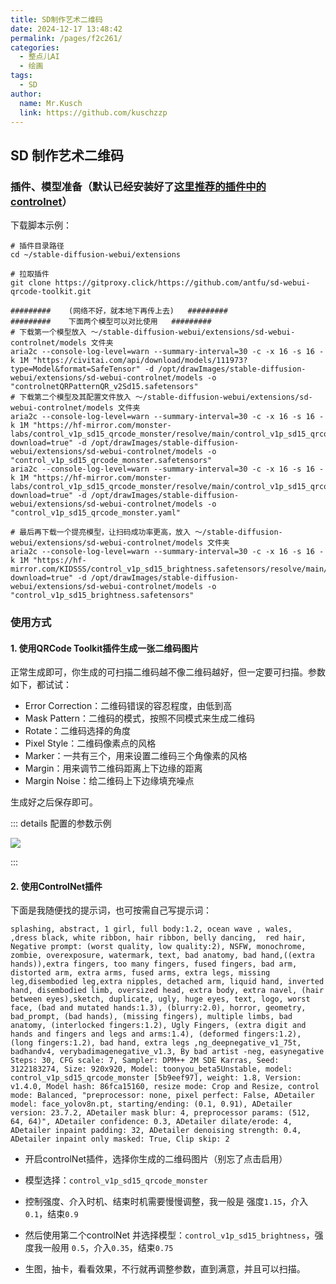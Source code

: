 ```yaml
---
title: SD制作艺术二维码
date: 2024-12-17 13:48:42
permalink: /pages/f2c261/
categories:
  - 整点儿AI
  - 绘画
tags:
  - SD
author:
  name: Mr.Kusch
  link: https://github.com/kuschzzp
---
```


## SD 制作艺术二维码

### 插件、模型准备（默认已经安装好了[这里推荐的插件中的controlnet](/pages/f99930/)）

下载脚本示例：

```shell
# 插件目录路径
cd ~/stable-diffusion-webui/extensions

# 拉取插件
git clone https://gitproxy.click/https://github.com/antfu/sd-webui-qrcode-toolkit.git

#########    (网络不好，就本地下再传上去)   #########
#########    下面两个模型可以对比使用   #########
# 下载第一个模型放入 ～/stable-diffusion-webui/extensions/sd-webui-controlnet/models 文件夹
aria2c --console-log-level=warn --summary-interval=30 -c -x 16 -s 16 -k 1M "https://civitai.com/api/download/models/111973?type=Model&format=SafeTensor" -d /opt/drawImages/stable-diffusion-webui/extensions/sd-webui-controlnet/models -o "controlnetQRPatternQR_v2Sd15.safetensors"
# 下载第二个模型及其配置文件放入 ～/stable-diffusion-webui/extensions/sd-webui-controlnet/models 文件夹
aria2c --console-log-level=warn --summary-interval=30 -c -x 16 -s 16 -k 1M "https://hf-mirror.com/monster-labs/control_v1p_sd15_qrcode_monster/resolve/main/control_v1p_sd15_qrcode_monster.safetensors?download=true" -d /opt/drawImages/stable-diffusion-webui/extensions/sd-webui-controlnet/models -o "control_v1p_sd15_qrcode_monster.safetensors"
aria2c --console-log-level=warn --summary-interval=30 -c -x 16 -s 16 -k 1M "https://hf-mirror.com/monster-labs/control_v1p_sd15_qrcode_monster/resolve/main/control_v1p_sd15_qrcode_monster.yaml?download=true" -d /opt/drawImages/stable-diffusion-webui/extensions/sd-webui-controlnet/models -o "control_v1p_sd15_qrcode_monster.yaml"

# 最后再下载一个提亮模型，让扫码成功率更高，放入 ～/stable-diffusion-webui/extensions/sd-webui-controlnet/models 文件夹
aria2c --console-log-level=warn --summary-interval=30 -c -x 16 -s 16 -k 1M "https://hf-mirror.com/KIDSSS/control_v1p_sd15_brightness.safetensors/resolve/main/control_v1p_sd15_brightness.safetensors?download=true" -d /opt/drawImages/stable-diffusion-webui/extensions/sd-webui-controlnet/models -o "control_v1p_sd15_brightness.safetensors"
```

### 使用方式

#### 1. 使用QRCode Toolkit插件生成一张二维码图片

正常生成即可，你生成的可扫描二维码越不像二维码越好，但一定要可扫描。参数如下，都试试：

- Error Correction：二维码错误的容忍程度，由低到高
- Mask Pattern：二维码的模式，按照不同模式来生成二维码
- Rotate：二维码选择的角度
- Pixel Style：二维码像素点的风格
- Marker：一共有三个，用来设置二维码三个角像素的风格
- Margin：用来调节二维码距离上下边缘的距离
- Margin Noise：给二维码上下边缘填充噪点

生成好之后保存即可。

::: details 配置的参数示例

![](https://img.superkusch.fun/docs/202412171452499.png)

:::

#### 2. 使用ControlNet插件

下面是我随便找的提示词，也可按需自己写提示词：

```
splashing, abstract, 1 girl, full body:1.2, ocean wave , wales,   ,dress black, white ribbon, hair ribbon, belly dancing,  red hair,
Negative prompt: (worst quality, low quality:2), NSFW, monochrome, zombie, overexposure, watermark, text, bad anatomy, bad hand,((extra hands)),extra fingers, too many fingers, fused fingers, bad arm, distorted arm, extra arms, fused arms, extra legs, missing leg,disembodied leg,extra nipples, detached arm, liquid hand, inverted hand, disembodied limb, oversized head, extra body, extra navel, (hair between eyes),sketch, duplicate, ugly, huge eyes, text, logo, worst face, (bad and mutated hands:1.3), (blurry:2.0), horror, geometry, bad_prompt, (bad hands), (missing fingers), multiple limbs, bad anatomy, (interlocked fingers:1.2), Ugly Fingers, (extra digit and hands and fingers and legs and arms:1.4), (deformed fingers:1.2), (long fingers:1.2), bad hand, extra legs ,ng_deepnegative_v1_75t, badhandv4, verybadimagenegative_v1.3, By bad artist -neg, easynegative
Steps: 30, CFG scale: 7, Sampler: DPM++ 2M SDE Karras, Seed: 3122183274, Size: 920x920, Model: toonyou_beta5Unstable, model: control_v1p_sd15_qrcode_monster [5b9eef97], weight: 1.8, Version: v1.4.0, Model hash: 86fca15160, resize mode: Crop and Resize, control mode: Balanced, "preprocessor: none, pixel perfect: False, ADetailer model: face_yolov8n.pt, starting/ending: (0.1, 0.91), ADetailer version: 23.7.2, ADetailer mask blur: 4, preprocessor params: (512, 64, 64)", ADetailer confidence: 0.3, ADetailer dilate/erode: 4, ADetailer inpaint padding: 32, ADetailer denoising strength: 0.4, ADetailer inpaint only masked: True, Clip skip: 2
```

- 开启controlNet插件，选择你生成的二维码图片（别忘了点击启用）

- 模型选择：`control_v1p_sd15_qrcode_monster`

- 控制强度、介入时机、结束时机需要慢慢调整，我一般是 强度`1.15`，介入`0.1`，结束`0.9`

- 然后使用第二个controlNet 并选择模型：`control_v1p_sd15_brightness`，强度我一般用 `0.5`，介入`0.35`，结束`0.75`

- 生图，抽卡，看看效果，不行就再调整参数，直到满意，并且可以扫描。



